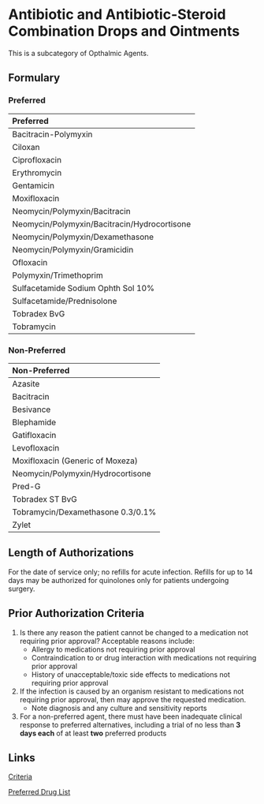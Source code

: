 # Antibiotic and Antibiotic-Steroid Combination Drops and Ointments

This is a subcategory of Opthalmic Agents.

## Formulary

### Preferred

| Preferred                                    |
| :------------------------------------------- |
| Bacitracin-Polymyxin                         |
| Ciloxan                                      |
| Ciprofloxacin                                |
| Erythromycin                                 |
| Gentamicin                                   |
| Moxifloxacin                                 |
| Neomycin/Polymyxin/Bacitracin                |
| Neomycin/Polymyxin/Bacitracin/Hydrocortisone |
| Neomycin/Polymyxin/Dexamethasone             |
| Neomycin/Polymyxin/Gramicidin                |
| Ofloxacin                                    |
| Polymyxin/Trimethoprim                       |
| Sulfacetamide Sodium Ophth Sol 10%           |
| Sulfacetamide/Prednisolone                   |
| Tobradex BvG                                 |
| Tobramycin                                   |

### Non-Preferred

| Non-Preferred                     |
| :-------------------------------- |
| Azasite                           |
| Bacitracin                        |
| Besivance                         |
| Blephamide                        |
| Gatifloxacin                      |
| Levofloxacin                      |
| Moxifloxacin (Generic of Moxeza)  |
| Neomycin/Polymyxin/Hydrocortisone |
| Pred-G                            |
| Tobradex ST BvG                   |
| Tobramycin/Dexamethasone 0.3/0.1% |
| Zylet                             |

## Length of Authorizations

For the date of service only; no refills for acute infection. Refills for up to 14 days may be authorized for quinolones only for patients undergoing surgery.

## Prior Authorization Criteria

1.  Is there any reason the patient cannot be changed to a medication not requiring prior approval? Acceptable reasons include:
    -   Allergy to medications not requiring prior approval
    -   Contraindication to or drug interaction with medications not requiring prior approval
    -   History of unacceptable/toxic side effects to medications not requiring prior approval
2.  If the infection is caused by an organism resistant to medications not requiring prior approval, then may approve the requested medication.
    -   Note diagnosis and any culture and sensitivity reports
3.  For a non-preferred agent, there must have been inadequate clinical response to preferred alternatives, including a trial of no less than **3 days each** of at least **two** preferred products

## Links

[Criteria](https://pharmacy.medicaid.ohio.gov/sites/default/files/20221001_UPDL_Criteria_APPROVED.pdf#page=82)

[Preferred Drug List](https://pharmacy.medicaid.ohio.gov/sites/default/files/20221001_UPDL_APPROVED_.pdf#page=28)
